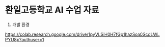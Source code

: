 # 환일고등학교 AI 수업 자료 

1. 개발 환경 


https://colab.research.google.com/drive/1pyVLSiH0H7fGp1hazSoa0ScdLWLPYU8p?authuser=1

